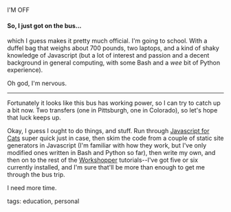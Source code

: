 I'M OFF

#### So, I just got on the bus...

which I guess makes it pretty much official. I'm going to school. With a duffel bag that weighs about 700 pounds, two laptops, and a kind of shaky knowledge of Javascript (but a lot of interest and passion and a decent background in general computing, with some Bash and a *wee* bit of Python experience).

Oh god, I'm nervous.

---------

Fortunately it looks like this bus has working power, so I can try to catch up a bit now. Two transfers (one in Pittsburgh, one in Colorado), so let's hope that luck keeps up.

Okay, I guess I ought to do things, and stuff. Run through [Javascript for Cats](http://jsforcats.com) super quick just in case, then skim the code from a couple of static site generators in Javascript (I'm familiar with how they work, but I've only modified ones written in Bash and Python so far), then write my own, and then on to the rest of the [Workshopper](https://github.com/workshopper) tutorials--I've got five or six currently installed, and I'm sure that'll be more than enough to get me through the bus trip.

I need more time.

tags: education, personal

